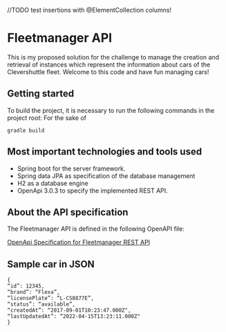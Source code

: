//TODO test insertions with @ElementCollection columns!

# Fleetmanager API 

This is my proposed solution for the challenge to manage the creation and retrieval of instances which represent the information about cars of the Clevershuttle fleet.
Welcome to this code and have fun managing cars!

## Getting started

To build the project, it is necessary to run the following commands in the project root:
For the sake of 

```
gradle build
```

## Most important technologies and tools used

- Spring boot for the server framework.
- Spring data JPA as specification of the database management
- H2 as a database engine
- OpenApi 3.0.3 to specify the implemented REST API.

## About the API specification

The Fleetmanager API is defined in the following OpenAPI file:

[OpenApi Specification for Fleetmanager REST API](src/main/resources/fleetmanager-api-v1.yaml)

## Sample car in JSON

```
{
“id”: 12345,
“brand”: “Flexa”,
“licensePlate”: “L-CS8877E”,
“status”: “available”,
“createdAt”: “2017-09-01T10:23:47.000Z",
“lastUpdatedAt”: “2022-04-15T13:23:11.000Z"
}
```

